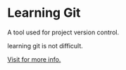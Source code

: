 # Learning Git

A tool used for project version control.

learning git is not difficult.


[Visit for more info.](https://github.com)

